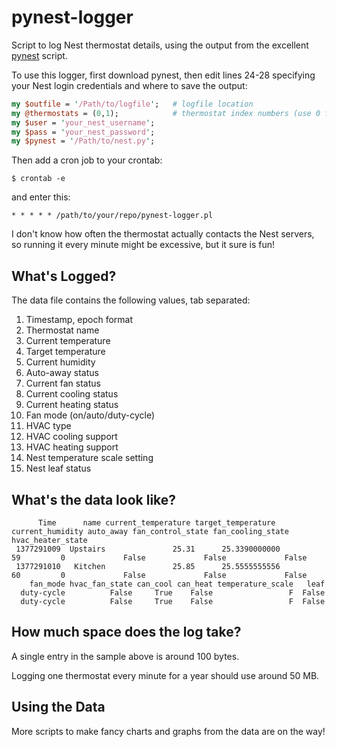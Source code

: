 pynest-logger
=============

Script to log Nest thermostat details, using the output from the excellent [pynest](https://github.com/smbaker/pynest) script.

To use this logger, first download pynest, then edit lines 24-28 specifying your Nest login credentials and where to save the output:

```perl
my $outfile = '/Path/to/logfile';   # logfile location
my @thermostats = (0,1);			# thermostat index numbers (use 0 for a single thermostat)
my $user = 'your_nest_username';
my $pass = 'your_nest_password';
my $pynest = '/Path/to/nest.py';
```

Then add a cron job to your crontab:

    $ crontab -e

and enter this:

    * * * * * /path/to/your/repo/pynest-logger.pl
    
I don't know how often the thermostat actually contacts the Nest servers, so running it every minute might be excessive, but it sure is fun!

What's Logged?
--------------

The data file contains the following values, tab separated:

1. Timestamp, epoch format
2. Thermostat name
3. Current temperature
4. Target temperature
5. Current humidity
6. Auto-away status
7. Current fan status
8. Current cooling status
9. Current heating status
10. Fan mode (on/auto/duty-cycle)
11. HVAC type
12. HVAC cooling support
13. HVAC heating support
14. Nest temperature scale setting
15. Nest leaf status

What's the data look like?
--------------------------
```
      Time      name current_temperature target_temperature current_humidity auto_away fan_control_state fan_cooling_state hvac_heater_state
 1377291009  Upstairs               25.31      25.3390000000               59         0             False             False             False
 1377291010   Kitchen               25.85      25.5555555556               60         0             False             False             False
    fan_mode hvac_fan_state can_cool can_heat temperature_scale   leaf
  duty-cycle          False     True    False                 F  False
  duty-cycle          False     True    False                 F  False
```

How much space does the log take?
---------------------------------
A single entry in the sample above is around 100 bytes. 

Logging one thermostat every minute for a year should use around 50 MB.

Using the Data
--------------
More scripts to make fancy charts and graphs from the data are on the way!

